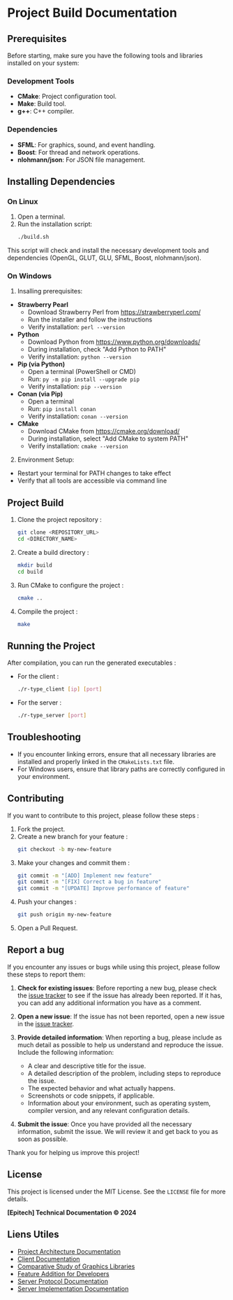 # Project Build Documentation

## Prerequisites

Before starting, make sure you have the following tools and libraries installed on your system:

### Development Tools
- **CMake**: Project configuration tool.
- **Make**: Build tool.
- **g++**: C++ compiler.

### Dependencies
- **SFML**: For graphics, sound, and event handling.
- **Boost**: For thread and network operations.
- **nlohmann/json**: For JSON file management.

## Installing Dependencies

### On Linux

1. Open a terminal.
2. Run the installation script:
   ```bash
   ./build.sh
   ```

This script will check and install the necessary development tools and dependencies (OpenGL, GLUT, GLU, SFML, Boost, nlohmann/json).

### On Windows

1. Insalling prerequisites:
  - **Strawberry Pearl**
    - Download Strawberry Perl from https://strawberryperl.com/
    - Run the installer and follow the instructions
    - Verify installation: `perl --version`
  - **Python**
    - Download Python from https://www.python.org/downloads/
    - During installation, check "Add Python to PATH"
    - Verify installation: `python --version`
  - **Pip (via Python)**
    - Open a terminal (PowerShell or CMD)
    - Run: `py -m pip install --upgrade pip`
    - Verify installation: `pip --version`
  - **Conan (via Pip)**
    - Open a terminal
    - Run: `pip install conan`
    - Verify installation: `conan --version`
  - **CMake**
    - Download CMake from https://cmake.org/download/
    - During installation, select "Add CMake to system PATH"
    - Verify installation: `cmake --version`

2. Environment Setup:
  - Restart your terminal for PATH changes to take effect
  - Verify that all tools are accessible via command line


## Project Build

1. Clone the project repository :
   ```bash
   git clone <REPOSITORY_URL>
   cd <DIRECTORY_NAME>
   ```

2. Create a build directory :
   ```bash
   mkdir build
   cd build
   ```

3. Run CMake to configure the project :
   ```bash
   cmake ..
   ```

4. Compile the project :
   ```bash
   make
   ```

## Running the Project

After compilation, you can run the generated executables :

- For the client :
  ```bash
  ./r-type_client [ip] [port]
  ```

- For the server :
  ```bash
  ./r-type_server [port]
  ```

## Troubleshooting

- If you encounter linking errors, ensure that all necessary libraries are installed and properly linked in the `CMakeLists.txt` file.
- For Windows users, ensure that library paths are correctly configured in your environment.

## Contributing

If you want to contribute to this project, please follow these steps :

1. Fork the project.
2. Create a new branch for your feature :
   ```bash
   git checkout -b my-new-feature
   ```
3. Make your changes and commit them :
   ```bash
   git commit -m "[ADD] Implement new feature"
   git commit -m "[FIX] Correct a bug in feature"
   git commit -m "[UPDATE] Improve performance of feature"
   ```
4. Push your changes :
   ```bash
   git push origin my-new-feature
   ```
5. Open a Pull Request.

## Report a bug

If you encounter any issues or bugs while using this project, please follow these steps to report them:

1. **Check for existing issues**: Before reporting a new bug, please check the [issue tracker](https://github.com/EpitechPromo2027/B-CPP-500-NCE-5-2-rtype-steven.deffontaine/issues) to see if the issue has already been reported. If it has, you can add any additional information you have as a comment.

2. **Open a new issue**: If the issue has not been reported, open a new issue in the [issue tracker](https://github.com/EpitechPromo2027/B-CPP-500-NCE-5-2-rtype-steven.deffontaine/issues/new?template=Blank+issue).

3. **Provide detailed information**: When reporting a bug, please include as much detail as possible to help us understand and reproduce the issue. Include the following information:
   - A clear and descriptive title for the issue.
   - A detailed description of the problem, including steps to reproduce the issue.
   - The expected behavior and what actually happens.
   - Screenshots or code snippets, if applicable.
   - Information about your environment, such as operating system, compiler version, and any relevant configuration details.

4. **Submit the issue**: Once you have provided all the necessary information, submit the issue. We will review it and get back to you as soon as possible.

Thank you for helping us improve this project!

## License

This project is licensed under the MIT License. See the `LICENSE` file for more details.

**[Epitech] Technical Documentation © 2024**

## Liens Utiles

- [Project Architecture Documentation](../architecture/README.md)
- [Client Documentation](../client/README.md)
- [Comparative Study of Graphics Libraries](../comparative%20studies/README.md)
- [Feature Addition for Developers](../feature%20addition%20for%20devs/README.md)
- [Server Protocol Documentation](../server%20protocol/README.md)
- [Server Implementation Documentation](../server%20implementation/README.md)

